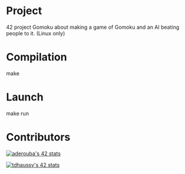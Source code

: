 # Project
42 project Gomoku about making a game of Gomoku and an AI beating people to it.
(Linux only)

# Compilation
make

# Launch
make run

# Contributors

[![aderouba's 42 stats](https://badge.mediaplus.ma/honeytones/aderouba?1337Badge=off&UM6P=off)](https://github.com/agtdbx)

[![tdhaussy's 42 stats](https://badge.mediaplus.ma/darkblue/tdhaussy?1337Badge=off&UM6P=off)](https://github.com/Rreyth)
